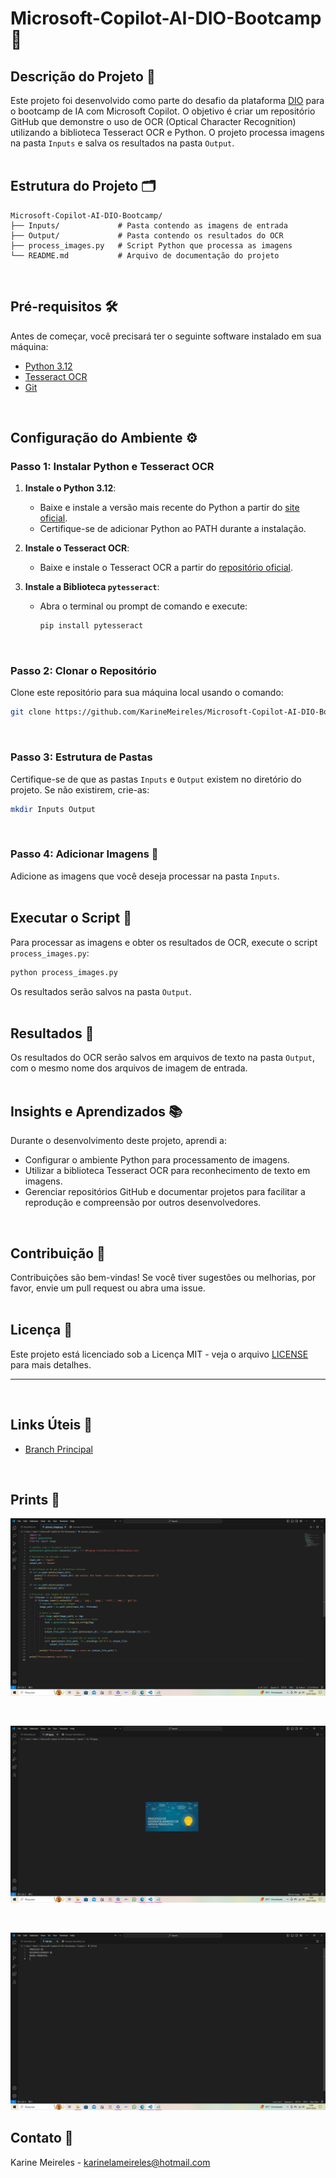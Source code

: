 
# Microsoft-Copilot-AI-DIO-Bootcamp 🎯

## Descrição do Projeto 📜

Este projeto foi desenvolvido como parte do desafio da plataforma [DIO](https://www.dio.me) para o bootcamp de IA com Microsoft Copilot. O objetivo é criar um repositório GitHub que demonstre o uso de OCR (Optical Character Recognition) utilizando a biblioteca Tesseract OCR e Python. O projeto processa imagens na pasta `Inputs` e salva os resultados na pasta `Output`.
<br>
<br>
## Estrutura do Projeto 🗂️

```plaintext
Microsoft-Copilot-AI-DIO-Bootcamp/
├── Inputs/             # Pasta contendo as imagens de entrada
├── Output/             # Pasta contendo os resultados do OCR
├── process_images.py   # Script Python que processa as imagens
└── README.md           # Arquivo de documentação do projeto
```
<br>

## Pré-requisitos 🛠️

Antes de começar, você precisará ter o seguinte software instalado em sua máquina:

- [Python 3.12](https://www.python.org/downloads/release/python-3120/)
- [Tesseract OCR](https://github.com/tesseract-ocr/tesseract)
- [Git](https://git-scm.com/)
<br>

## Configuração do Ambiente ⚙️

### Passo 1: Instalar Python e Tesseract OCR

1. **Instale o Python 3.12**:
   - Baixe e instale a versão mais recente do Python a partir do [site oficial](https://www.python.org/downloads/release/python-3120/).
   - Certifique-se de adicionar Python ao PATH durante a instalação.

2. **Instale o Tesseract OCR**:
   - Baixe e instale o Tesseract OCR a partir do [repositório oficial](https://github.com/tesseract-ocr/tesseract).

3. **Instale a Biblioteca `pytesseract`**:
   - Abra o terminal ou prompt de comando e execute:
     ```sh
     pip install pytesseract
     ```
<br>

### Passo 2: Clonar o Repositório

Clone este repositório para sua máquina local usando o comando:

```sh
git clone https://github.com/KarineMeireles/Microsoft-Copilot-AI-DIO-Bootcamp.git
```
<br>

### Passo 3: Estrutura de Pastas

Certifique-se de que as pastas `Inputs` e `Output` existem no diretório do projeto. Se não existirem, crie-as:

```sh
mkdir Inputs Output
```
<br>

### Passo 4: Adicionar Imagens 📸

Adicione as imagens que você deseja processar na pasta `Inputs`.
<br>
<br>
## Executar o Script 🚀

Para processar as imagens e obter os resultados de OCR, execute o script `process_images.py`:

```sh
python process_images.py
```

Os resultados serão salvos na pasta `Output`.
<br><br>

## Resultados 📝

Os resultados do OCR serão salvos em arquivos de texto na pasta `Output`, com o mesmo nome dos arquivos de imagem de entrada.
<br><br>

## Insights e Aprendizados 📚

Durante o desenvolvimento deste projeto, aprendi a:

- Configurar o ambiente Python para processamento de imagens.
- Utilizar a biblioteca Tesseract OCR para reconhecimento de texto em imagens.
- Gerenciar repositórios GitHub e documentar projetos para facilitar a reprodução e compreensão por outros desenvolvedores.

<br>

## Contribuição 🤝

Contribuições são bem-vindas! Se você tiver sugestões ou melhorias, por favor, envie um pull request ou abra uma issue.
<br>
<br>
## Licença 📄

Este projeto está licenciado sob a Licença MIT - veja o arquivo [LICENSE](LICENSE) para mais detalhes.


---
<br>

## Links Úteis 🔗

- [Branch Principal](https://github.com/KarineMeireles/Microsoft-Copilot-AI-DIO-Bootcamp/tree/main)

<br>

## Prints 📸


![Preparação do ambiente Python](prints/image.png)

<br>


![Input da Imagem](prints/image-1.png)

<br>

![Output da Imagem](prints/image-2.png)
<br>

## Contato 📧

Karine Meireles - [karinelameireles@hotmail.com](mailto:karinelameireles@hotmail.com)